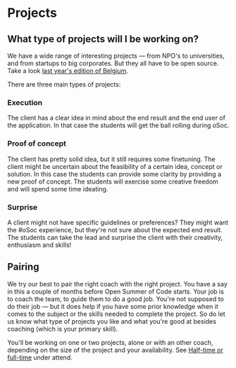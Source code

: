 # Projects

## What type of projects will I be working on?

We have a wide range of interesting projects — from NPO's to universities, and from startups to big corporates. But they all have to be open source. Take a look [last year's edition of Belgium](http://2018.summerofcode.be/).

There are three main types of projects:

### Execution

The client has a clear idea in mind about the end result and the end user of the application. In that case the students will get the ball rolling during oSoc.

### Proof of concept 

The client has pretty solid idea, but it still requires some finetuning. The client might be uncertain about the feasibility of a certain idea, concept or solution. In this case the students can provide some clarity by providing a new proof of concept. The students will exercise some creative freedom and will spend some time ideating.

### Surprise

A client might not have specific guidelines or preferences? They might want the \#oSoc experience, but they're not sure about the expected end result. The students can take the lead and surprise the client with their creativity, enthusiasm and skills!

## Pairing

We try our best to pair the right coach with the right project. You have a say in this a couple of months before Open Summer of Code starts. Your job is to coach the team, to guide them to do a good job. You're not supposed to do their job — but it does help if you have some prior knowledge when it comes to the subject or the skills needed to complete the project. So do let us know what type of projects you like and what you're good at besides coaching \(which is your primary skill\).

You'll be working on one or two projects, alone or with an other coach, depending on the size of the project and your availability. See [Half-time or full-time](coaching/attend.md#half-time-or-full-time) under attend.

